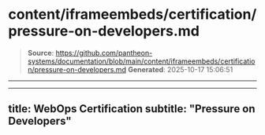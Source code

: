 # content/iframeembeds/certification/pressure-on-developers.md

> **Source**: https://github.com/pantheon-systems/documentation/blob/main/content/iframeembeds/certification/pressure-on-developers.md
> **Generated**: 2025-10-17 15:06:51

---

---
title: WebOps Certification
subtitle: "Pressure on Developers"
---

<Partial file="certification-guide/pressure-on-developers.md" />
